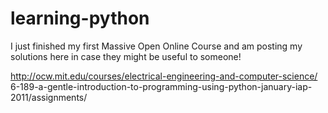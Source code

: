learning-python
===============

I just finished my first Massive Open Online Course and am posting my solutions here
in case they might be useful to someone!


http://ocw.mit.edu/courses/electrical-engineering-and-computer-science/
6-189-a-gentle-introduction-to-programming-using-python-january-iap-2011/assignments/
